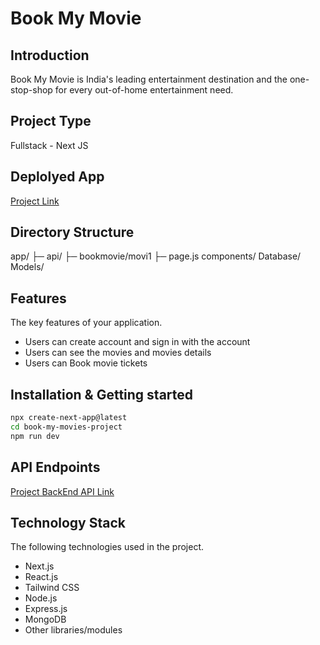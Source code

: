 # Book My Movie

## Introduction
Book My Movie is India's leading entertainment destination and the one-stop-shop for every out-of-home entertainment need.

## Project Type
Fullstack - Next JS

## Deplolyed App
<a href="https://bookmymovie1.netlify.app" target="_blank">Project Link </a> 

## Directory Structure
app/
├─ api/
├─ bookmovie/movi1
├─ page.js 
components/
Database/
Models/
<!-- ## Video Walkthrough of the project
Attach a very short video walkthough of all of the features [ 1 - 3 minutes ] -->

<!-- ## Video Walkthrough of the codebase
Attach a very short video walkthough of codebase [ 1 - 5 minutes ] -->

## Features
The key features of your application.

- Users can create account and sign in with the account
- Users can see the movies and movies details
- Users can Book movie tickets 

<!-- ## design decisions or assumptions
List your design desissions & assumptions -->

## Installation & Getting started
<!-- Detailed instructions on how to install, configure, and get the project running. For BE/FS projects, guide the reviewer how to check mongodb schema etc. -->

```bash
npx create-next-app@latest 
cd book-my-movies-project
npm run dev
```

<!-- ## Usage
Provide instructions and examples on how to use your project.

```bash
# Example
``` -->

<!-- Include screenshots as necessary. -->

<!-- ## Credentials
Provide user credentials for autheticated pages -->

<!-- ## APIs Used
If your application relies on external APIs, document them and include any necessary links or references. -->

## API Endpoints
<a href="https://bookmymovie1.netlify.app/api/movie" target="_blank">Project BackEnd API Link </a> 


## Technology Stack
 The following technologies used in the project.
- Next.js
- React.js
- Tailwind CSS
- Node.js
- Express.js
- MongoDB
- Other libraries/modules